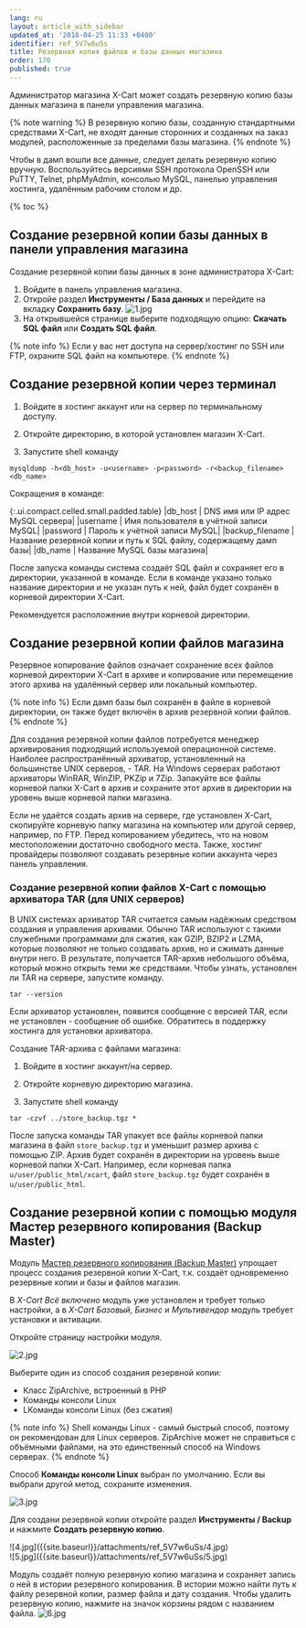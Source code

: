 ```yaml
---
lang: ru
layout: article_with_sidebar
updated_at: '2018-04-25 11:33 +0400'
identifier: ref_5V7w6uSs
title: Резервная копия файлов и базы данных магазина
order: 170
published: true
---
```

Администратор магазина X-Cart может создать резервную копию базы данных магазина в панели управления магазина. 

{% note warning %}
В резервную копию базы, созданную стандартными средствами X-Cart, не входят данные сторонних и созданных на заказ модулей, расположенные за пределами базы магазина.
{% endnote %}

Чтобы в дамп вошли все данные, следует делать резервную копию вручную. Воспользуйтесь версиями SSH протокола OpenSSH или PuTTY, Telnet, phpMyAdmin, консолью MySQL, панелью управления хостинга, удалённым рабочим столом и др. 

{% toc %}

## Создание резервной копии базы данных в панели управления магазина

Создание резервной копии базы данных в зоне администратора X-Cart:

 1. Войдите в панель управления магазина.
 2. Откройе раздел **Инструменты / База данных** и перейдите на вкладку **Сохранить базу**.
 ![1.jpg]({{site.baseurl}}/attachments/ref_5V7w6uSs/1.jpg)
 3. На открывшейся странице выберите подходящую опцию: **Скачать SQL файл** или **Создать SQL файл**. 

{% note info %}
Если у вас нет доступа на сервер/хостинг по SSH или FTP, охраните SQL файл на компьютере.
{% endnote %}

## Создание резервной копии через терминал

1. Войдите в хостинг аккаунт или на сервер по терминальному доступу.

2. Откройте директорию, в которой установлен магазин X-Cart.

3. Запустите shell команду


```
mysqldump -h<db_host> -u<username> -p<password> -r<backup_filename> <db_name>
```

Сокращения в команде:

{:.ui.compact.celled.small.padded.table}
|db_host | DNS имя или IP адрес MySQL сервера|
|username | Имя пользователя в учётной записи MySQL|
|password | Пароль к учётной записи MySQL|
|backup_filename | Название резервной копии и путь к SQL файлу, содержащему дамп базы|
|db_name | Название MySQL базы магазина|


После запуска команды система создаёт SQL файл и сохраняет его в директории, указанной в команде. Если в команде указано только название директории и не указан путь к ней, файл будет сохранён в корневой директории X-Cart.

Рекомендуется расположение внутри корневой директории.

## Создание резервной копии файлов магазина

Резервное копирование файлов означает сохранение всех файлов корневой директории X-Cart в архиве и копирование или перемещение этого архива на удалённый сервер или локальный компьютер.

{% note info %}
Если дамп базы был сохранён в файле в корневой директории, он также будет включён в архив резервной копии файлов.
{% endnote %}

Для создания резервной копии файлов потребуется менеджер архивирования подходящий используемой операционной системе. Наиболее распространённый архиватор, установленный на большинстве UNIX серверов, - TAR. На Windows серверах работают архиваторы WinRAR, WinZIP, PKZip и 7Zip. Запакуйте все файлы корневой папки X-Cart в архив и сохраните этот архив в директории на уровень выше корневой папки магазина.

Если не удаётся создать архив на сервере, где установлен X-Cart, скопируйте корневую папку магазина на компьютер или другой сервер, например, по FTP. Перед копированием убедитесь, что на новом местоположении достаточно свободного места.
Также, хостинг провайдеры позволяют создавать резервные копии аккаунта через панель управления.

### Создание резервной копии файлов X-Cart с помощью архиватора TAR (для UNIX серверов)

В UNIX системах архиватор TAR считается самым надёжным средством создания и управления архивами. Обычно TAR используют с такими служебными программами для сжатия, как GZIP, BZIP2 и LZMA, которые позволяют не только создавать архив, но и сжимать данные внутри него. В результате, получается TAR-архив небольшого объёма, который можно открыть теми же средствами. Чтобы узнать, установлен ли TAR на сервере, запустите команду.

```
tar --version
```

Если архиватор установлен, появится сообщение с версией TAR, если не установлен - сообщение об ошибке. Обратитесь в поддержку хостинга для установки архиватора.

Создание TAR-архива с файлами магазина:

1. Войдите в хостинг аккаунт/на сервер.

2. Откройте корневую директорию магазина.

3. Запустите shell команду

```
tar -czvf ../store_backup.tgz *
```

После запуска команды TAR упакует все файлы корневой папки магазина в файл `store_backup.tgz` и уменьшит размер архива с помощью ZIP.  Архив будет сохранён в директории на уровень выше корневой папки X-Cart. Например, если корневая папка `u/user/public_html/xcart`, файл `store_backup.tgz` будет сохранён в `u/user/public_html`.

## Создание резервной копии с помощью модуля Мастер резервного копирования (Backup Master)

Модуль [Мастер резервного копирования (Backup Master)](https://market.x-cart.com/addons/backup-master.html "Files and Database Backup") упрощает процесс создания резервной копии X-Cart, т.к. создаёт одновременно резервные копии и базы и файлов магазин. 

В _X-Cart Всё включено_ модуль уже установлен и требует только настройки, а в _X-Cart Базовый, Бизнес_ и _Мультивендор_ модуль требует установки и активации. 

Откройте страницу настройки модуля.

![2.jpg]({{site.baseurl}}/attachments/ref_5V7w6uSs/2.jpg)

Выберите один из способ создания резервной копии:
* Класс ZipArchive, встроенный в PHP
* Команды консоли Linux
* LКоманды консоли Linux (без сжатия)

{% note info %}
Shell команды Linux - самый быстрый способ, поэтому он рекомендован для Linux серверов. ZipArchive может не справиться с объёмными файлами, на это единственный способ на Windows серверах.
{% endnote %}

Способ **Команды консоли Linux** выбран по умолчанию. Если вы выбрали другой метод, сохраните изменения. 

![3.jpg]({{site.baseurl}}/attachments/ref_5V7w6uSs/3.jpg)

Для создани резервной копии откройте раздел **Инструменты / Backup** и нажмите **Создать резервную копию**.

<div class="ui stackable three column grid">
  <div class="column" markdown="span">![4.jpg]({{site.baseurl}}/attachments/ref_5V7w6uSs/4.jpg)
</div>
  <div class="column" markdown="span">![5.jpg]({{site.baseurl}}/attachments/ref_5V7w6uSs/5.jpg)
</div>
</div>

Модуль создаёт полную резервную копию магазина и сохраняет запись о ней в истории резервного копирования. В истории можно найти путь к файлу резервной копии, размер файла и дату создания. Чтобы удалить резервную копию, нажмите на значок корзины рядом с названием файла.
![6.jpg]({{site.baseurl}}/attachments/ref_5V7w6uSs/6.jpg)
